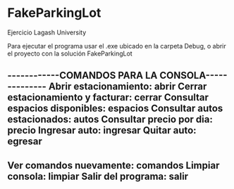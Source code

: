 # FakeParkingLot
Ejercicio Lagash University


Para ejecutar el programa usar el .exe ubicado en la carpeta Debug, o abrir el proyecto con la solución FakeParkingLot



------------COMANDOS PARA LA CONSOLA--------------
Abrir estacionamiento:                 abrir
Cerrar estacionamiento y facturar:     cerrar
Consultar espacios disponibles:        espacios
Consultar autos estacionados:          autos
Consultar precio por dia:              precio
Ingresar auto:                         ingresar
Quitar auto:                           egresar
--------------------------------------------------
Ver comandos nuevamente:               comandos
Limpiar consola:                       limpiar
Salir del programa:                    salir
--------------------------------------------------
